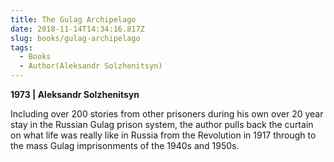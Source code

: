 ```yaml
---
title: The Gulag Archipelago
date: 2018-11-14T14:34:16.817Z
slug: books/gulag-archipelago
tags:
  - Books
  - Author(Aleksandr Solzhenitsyn)
---
```


**1973 | Aleksandr Solzhenitsyn**

Including over 200 stories from other prisoners during his own over 20 year stay in the Russian Gulag prison system, the author pulls back the curtain on what life was really like in Russia from the Revolution in 1917 through to the mass Gulag imprisonments of the 1940s and 1950s.
